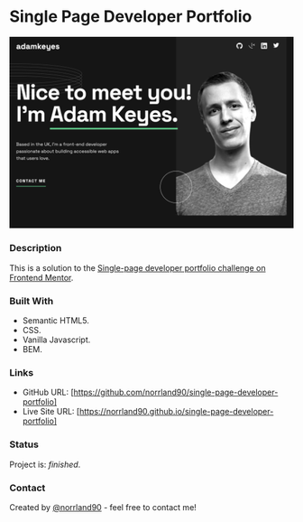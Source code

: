 # Single Page Developer Portfolio

![screenshot](resources/images/screenshot.png)

### Description

This is a solution to the [Single-page developer portfolio challenge on Frontend Mentor](https://www.frontendmentor.io/challenges/singlepage-developer-portfolio-bBVj2ZPi-x).

### Built With

- Semantic HTML5.
- CSS.
- Vanilla Javascript.
- BEM.

### Links

- GitHub URL: [https://github.com/norrland90/single-page-developer-portfolio]
- Live Site URL: [https://norrland90.github.io/single-page-developer-portfolio]

### Status

Project is: _finished_.

### Contact

Created by [@norrland90](https://github.com/norrland90) - feel free to contact me!
